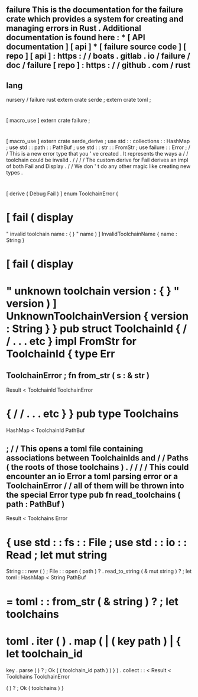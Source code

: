 #
failure
This
is
the
documentation
for
the
failure
crate
which
provides
a
system
for
creating
and
managing
errors
in
Rust
.
Additional
documentation
is
found
here
:
*
[
API
documentation
]
[
api
]
*
[
failure
source
code
]
[
repo
]
[
api
]
:
https
:
/
/
boats
.
gitlab
.
io
/
failure
/
doc
/
failure
[
repo
]
:
https
:
/
/
github
.
com
/
rust
-
lang
-
nursery
/
failure
rust
extern
crate
serde
;
extern
crate
toml
;
#
[
macro_use
]
extern
crate
failure
;
#
[
macro_use
]
extern
crate
serde_derive
;
use
std
:
:
collections
:
:
HashMap
;
use
std
:
:
path
:
:
PathBuf
;
use
std
:
:
str
:
:
FromStr
;
use
failure
:
:
Error
;
/
/
This
is
a
new
error
type
that
you
'
ve
created
.
It
represents
the
ways
a
/
/
toolchain
could
be
invalid
.
/
/
/
/
The
custom
derive
for
Fail
derives
an
impl
of
both
Fail
and
Display
.
/
/
We
don
'
t
do
any
other
magic
like
creating
new
types
.
#
[
derive
(
Debug
Fail
)
]
enum
ToolchainError
{
#
[
fail
(
display
=
"
invalid
toolchain
name
:
{
}
"
name
)
]
InvalidToolchainName
{
name
:
String
}
#
[
fail
(
display
=
"
unknown
toolchain
version
:
{
}
"
version
)
]
UnknownToolchainVersion
{
version
:
String
}
}
pub
struct
ToolchainId
{
/
/
.
.
.
etc
}
impl
FromStr
for
ToolchainId
{
type
Err
=
ToolchainError
;
fn
from_str
(
s
:
&
str
)
-
>
Result
<
ToolchainId
ToolchainError
>
{
/
/
.
.
.
etc
}
}
pub
type
Toolchains
=
HashMap
<
ToolchainId
PathBuf
>
;
/
/
This
opens
a
toml
file
containing
associations
between
ToolchainIds
and
/
/
Paths
(
the
roots
of
those
toolchains
)
.
/
/
/
/
This
could
encounter
an
io
Error
a
toml
parsing
error
or
a
ToolchainError
/
/
all
of
them
will
be
thrown
into
the
special
Error
type
pub
fn
read_toolchains
(
path
:
PathBuf
)
-
>
Result
<
Toolchains
Error
>
{
use
std
:
:
fs
:
:
File
;
use
std
:
:
io
:
:
Read
;
let
mut
string
=
String
:
:
new
(
)
;
File
:
:
open
(
path
)
?
.
read_to_string
(
&
mut
string
)
?
;
let
toml
:
HashMap
<
String
PathBuf
>
=
toml
:
:
from_str
(
&
string
)
?
;
let
toolchains
=
toml
.
iter
(
)
.
map
(
|
(
key
path
)
|
{
let
toolchain_id
=
key
.
parse
(
)
?
;
Ok
(
(
toolchain_id
path
)
)
}
)
.
collect
:
:
<
Result
<
Toolchains
ToolchainError
>
>
(
)
?
;
Ok
(
toolchains
)
}
